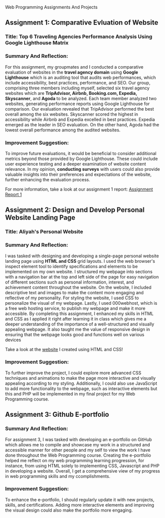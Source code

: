 Web Programming Assignments And Projects

## Assignment 1: Comparative Evluation of Website

### Title: Top 6 Traveling Agencies Performance Analysis Using Google Lighthouse Matrix

### Summary And Reflection:
For this assignment, my groupmates and I conducted a comparative evaluation of websites in the **travel agency domain** using **Google Lighthouse** which is an auditing tool that audits web performances, which include accessibility, best practices, performance, and SEO. Our group, comprising three members including myself, selected six travel agency websites which are **TripAdvisor, Airbnb, Booking.com, Expedia, Skyscanner**, and **Agoda** to be analyzed. Each team member analyzed two websites, generating performance reports using Google Lighthouse for comparison. Our evaluation revealed that TripAdvisor performed the best overall among the six websites. Skyscanner scored the highest in accessibility while Airbnb and Expedia excelled in best practices. Expedia emerged as the leader in SEO evaluation. On the other hand, Agoda had the lowest overall performance among the audited websites.

### Improvement Suggestion:
To improve future evaluations, it would be beneficial to consider additional metrics beyond those provided by Google Lighthouse. These could include user experience testing and a deeper examination of website content relevance. In my opinion, **conducting surveys** with users could also provide valuable insights into their preferences and expectations of the website, further enhancing the evaluation process.

For more information, take a look at our assignment 1 report: 
[Assignment Report 1](Assignment1.pdf)

## Assignment 2: Design and Develop Personal Website Landing Page

### Title: Aliyah's Personal Website
### Summary And Reflection:
I was tasked with designing and developing a single-page personal website landing page using **HTML and CSS** grid layouts. I used the web browser's inspect element tool to identify specifications and elements to be implemented on my own website. I structured my webpage into sections with a navigation bar at the top and left side of the page for easy navigation of different sections such as personal information, interest, and achievement content throughout the website. On the website, I included descriptive text and images to make the content more engaging and reflective of my personality. For styling the website, I used CSS to personalize the visual of my webpage. Lastly, I used 000webhost, which is a free web hosting service, to publish my webpage and make it more accessible. By completing this assignment, I enhanced my skills in HTML and CSS as I applied it right after learning it in class which gives me a deeper understanding of the importance of a well-structured and visually appealing webpage. It also taught me the value of responsive design in ensuring that the webpage looks good and functions well on various devices

Take a look at the [website](https://mypersonalwebsite-wpbynaas.000webhostapp.com/assignment2.html) I created using HTML and CSS!

### Improvement Suggestion:
To further improve the project, I could explore more advanced CSS techniques and animations to make the page more interactive and visually appealing according to my styling. Additionally, I could also use JavaScript to add more functionality to the webpage, such as interactive elements  but this and PHP will be implemented in my final project for my Web Programming course.

## Assignment 3: Github E-portfolio

### Summary And Reflection:
For assignment 3, I was tasked with developing an e-portfolio on GitHub which allows me to compile and showcase my work in a structured and accessible manner for other people and my self to view the work I have done throughout the Web Programming course. Creating the e-portfolio helped me reflect on my web programming learning progression, for instance, from using HTML solely to implementing CSS, Javascript and PHP in developing a website. Overall, I get a comprehensive view of my progress in web programming skills and my ccomplishments.

### Improvement Suggestion:
To enhance the e-portfolio, I should regularly update it with new projects, skills, and certifications. Adding more interactive elements and improving the visual design could also make the portfolio more engaging.


